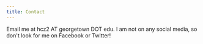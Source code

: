 ```yaml
---
title: Contact
---
```


Email me at hcz2 AT georgetown DOT edu. I am not on any social media, so don't look for me on Facebook or Twitter!
